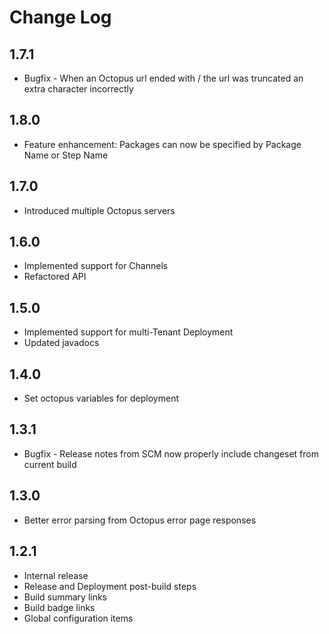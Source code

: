 # Change Log #
## 1.7.1 ##
* Bugfix - When an Octopus url ended with / the url was truncated an extra character incorrectly


## 1.8.0 ##
* Feature enhancement: Packages can now be specified by Package Name or Step Name

## 1.7.0 ##
* Introduced multiple Octopus servers

## 1.6.0 ##
* Implemented support for Channels
* Refactored API 

## 1.5.0 ##
* Implemented support for multi-Tenant Deployment
* Updated javadocs

## 1.4.0 ##
* Set octopus variables for deployment

## 1.3.1 ##
* Bugfix - Release notes from SCM now properly include changeset from current build

## 1.3.0 ##
* Better error parsing from Octopus error page responses

## 1.2.1 ##
* Internal release
* Release and Deployment post-build steps
* Build summary links
* Build badge links
* Global configuration items
